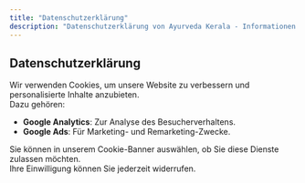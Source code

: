 ```yaml
---
title: "Datenschutzerklärung"
description: "Datenschutzerklärung von Ayurveda Kerala - Informationen zum Umgang mit Cookies und personenbezogenen Daten."
---
```


## Datenschutzerklärung

Wir verwenden Cookies, um unsere Website zu verbessern und personalisierte Inhalte anzubieten.  
Dazu gehören:

- **Google Analytics**: Zur Analyse des Besucherverhaltens.  
- **Google Ads**: Für Marketing- und Remarketing-Zwecke.  

Sie können in unserem Cookie-Banner auswählen, ob Sie diese Dienste zulassen möchten.  
Ihre Einwilligung können Sie jederzeit widerrufen.
